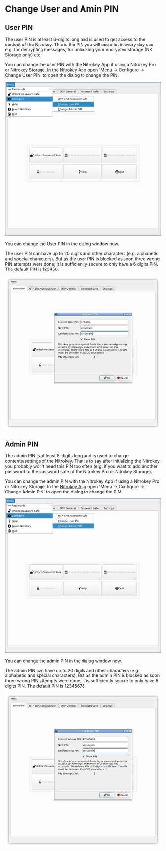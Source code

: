 # Change User and Amin PIN

## User PIN

The user PIN is at least 6-digits long and is used to get access to the contect of the Nitrokey. This is the PIN you will use a lot in every day use e.g. for decrypting messages, for unlocking your encrypted storage (NK Storage only) etc.

You can change the user PIN with the Nitrokey App if using a Nitrokey Pro or Nitrokey Storage. In the [Nitrokey](https://www.nitrokey.com/download) App open 'Menu -> Configure -> Change User PIN' to open the dialog to change the PIN.

![img1](./images/change-user-and-admin-pin/1.png)

You can change the User PIN in the dialog window now.

The user PIN can have up to 20 digits and other characters (e.g. alphabetic and special characters). But as the user PIN is blocked as soon three wrong PIN attempts were done, it is sufficiently secure to only have a 6 digits PIN. The default PIN is 123456.

![img2](./images/change-user-and-admin-pin/2.png)

## Admin PIN

The admin PIN is at least 8-digits long and is used to change contents/settings of the Nitrokey. That is to say after initializing the Nitrokey you probably won't need this PIN too often (e.g. if you want to add another password to the password safe of the Nitrokey Pro or Nitrokey Storage).

You can change the admin PIN with the Nitrokey App if using a Nitrokey Pro or Nitrokey Storage. In the [Nitrokey App](https://www.nitrokey.com/download) open 'Menu -> Configure -> Change Admin PIN' to open the dialog to change the PIN.

![img3](./images/change-user-and-admin-pin/3.png)

You can change the admin PIN in the dialog window now.

The admin PIN can have up to 20 digits and other characters (e.g. alphabetic and special characters). But as the admin PIN is blocked as soon three wrong PIN attempts were done, it is sufficiently secure to only have 8 digits PIN. The default PIN is 12345678.

![img4](./images/change-user-and-admin-pin/4.png)
